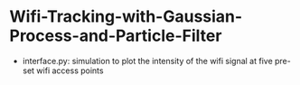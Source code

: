 # Wifi-Tracking-with-Gaussian-Process-and-Particle-Filter
- interface.py: simulation to plot the intensity of the wifi signal at five pre-set wifi access points
